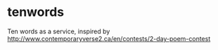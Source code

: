 # tenwords
Ten words as a service, inspired by http://www.contemporaryverse2.ca/en/contests/2-day-poem-contest
